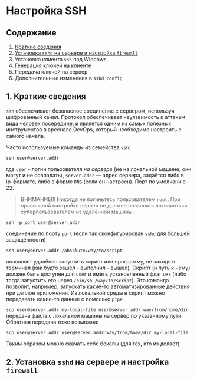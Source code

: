 Настройка SSH
=============

Содержание
----------
1. [Краткие сведения](##_1._Краткие_сведения)
2. [Установка `sshd` на сервере и настройка `firewall`](##_2._Установка)
3. Установка клиента `ssh` под Windows
4. Генерация ключей на клиенте
5. Передача ключей на сервер
6. Дополнительные изменения в `sshd_config`
   

## 1. Краткие сведения

`ssh` обеспечивает безопасное соединение с сервером, используя шифрованный канал. Протокол обеспечивает неуязвимость к аттакам вида [человек посередине](https://ru.wikipedia.org/wiki/Человек_посередине), и является одним из самых полезных инструментов в арсенале DevOps, который необходимо настроить с самого начала.

Часто используемые команды из семейства `ssh`:

`ssh user@server.addr`

где `user` - логин пользователя _на сервере_ (не на локальной машине, они могут и не совпадать), `server.addr` — адрес сервера, задаётся либо в ip-формате, либо в форме `DNS` (если он настроен). Порт по умолчанию - 22.

>ВНИМАНИЕ!!! Никогда не логиньтесь пользователем `root`. При правильной настройке сервер не должен позволять логининться суперпользователем из удалённой машины.

`ssh -p port user@server.addr`

соединение по порту `port` (если так сконфигурирован `sshd` для большей защищённости)

`ssh user@server.addr /absolute/way/to/script`

позволяет удалённо запустить скрипт или программу, не заходя в терминал (как будто зашёл - выполнил - вышел). Скрипт (и путь к нему) должен быть доступен для `user` и иметь установленный флаг `u+x` (либо тогда запустить его через `/bin/sh /way/to/script`). Эта команда позволит, например, запускать какие-то автоматизированные действия при деплое приложения. Из локальной среды в скрипт можно передавать какие-то данные с помощью `pipe`.

`scp user@server.addr my-local-file user@server.addr:way/from/home/dir`
передача файла с локальной машины на сервер по указанному пути. Обратная передача тоже возможна:

`scp user@server.addr user@server.addr:way/from/home/dir my-local-file`

Таким образом можно скачать себе бекапы (для тех, кто из делает).

## 2. Установка `sshd` на сервере и настройка `firewall`

